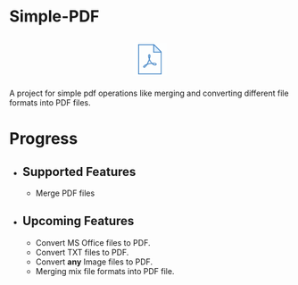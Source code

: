 # Simple-PDF
## <center> <img src="imgs\pdf1.gif" height="60" /> </center>
 
 
A project for simple pdf operations like merging and converting different file formats into PDF files.

# Progress
- ## Supported Features
  - Merge PDF files

- ## Upcoming Features
  - Convert MS Office files to PDF.
  - Convert TXT files to PDF.
  - Convert **any** Image files to PDF.
  - Merging mix file formats into PDF file.